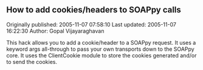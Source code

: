 ## How to add cookies/headers to SOAPpy calls

Originally published: 2005-11-07 07:58:10
Last updated: 2005-11-07 16:22:30
Author: Gopal Vijayaraghavan

This hack allows you to add a cookie/header to a SOAPpy request. It uses a keyword args all-through to pass your own transports down to the SOAPpy core. It uses the ClientCookie module to store the cookies generated and/or to send the cookies.